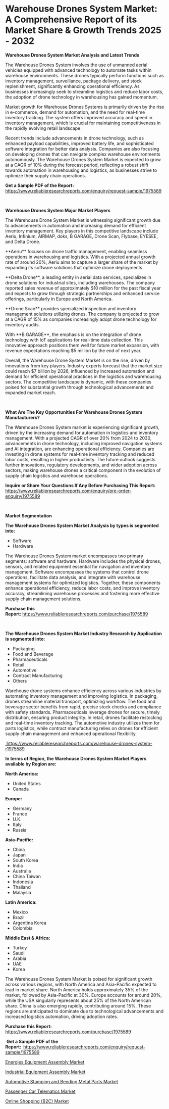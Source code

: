 <p><h1>Warehouse Drones System Market: A Comprehensive Report of its Market Share & Growth Trends 2025 - 2032</h1></p><p><strong>Warehouse Drones System Market Analysis and Latest Trends</strong></p>
<p><p>The Warehouse Drones System involves the use of unmanned aerial vehicles equipped with advanced technology to automate tasks within warehouse environments. These drones typically perform functions such as inventory management, surveillance, package delivery, and stock replenishment, significantly enhancing operational efficiency. As businesses increasingly seek to streamline logistics and reduce labor costs, the adoption of drone technology in warehousing has gained momentum.</p><p>Market growth for Warehouse Drones Systems is primarily driven by the rise in e-commerce, demand for automation, and the need for real-time inventory tracking. The system offers improved accuracy and speed in inventory management, which is crucial for maintaining competitiveness in the rapidly evolving retail landscape. </p><p>Recent trends include advancements in drone technology, such as enhanced payload capabilities, improved battery life, and sophisticated software integration for better data analysis. Companies are also focusing on developing drones that can navigate complex warehouse environments autonomously. The Warehouse Drones System Market is expected to grow at a CAGR of 10% during the forecast period, reflecting a robust shift towards automation in warehousing and logistics, as businesses strive to optimize their supply chain operations.</p></p>
<p><strong>Get a Sample PDF of the Report:&nbsp;</strong> <a href="https://www.reliableresearchreports.com/enquiry/request-sample/1975589?utm_campaign=13&utm_medium=2&utm_source=Github&utm_content=ia&utm_term=11032025&utm_id=warehouse-drones-system">https://www.reliableresearchreports.com/enquiry/request-sample/1975589</a></p>
<p>&nbsp;</p>
<p><strong>Warehouse Drones System Major Market Players</strong></p>
<p><p>The Warehouse Drone System Market is witnessing significant growth due to advancements in automation and increasing demand for efficient inventory management. Key players in this competitive landscape include Aeriu, Infinium, AIRMAP, doks, B GARAGE, Drone Scan, Flybase, EYESEE, and Delta Drone.</p><p>**Aeriu** focuses on drone traffic management, enabling seamless operations in warehousing and logistics. With a projected annual growth rate of around 20%, Aeriu aims to capture a larger share of the market by expanding its software solutions that optimize drone deployments.</p><p>**Delta Drone**, a leading entity in aerial data services, specializes in drone solutions for industrial sites, including warehouses. The company reported sales revenue of approximately $10 million for the past fiscal year and expects to grow through strategic partnerships and enhanced service offerings, particularly in Europe and North America.</p><p>**Drone Scan** provides specialized inspection and inventory management solutions utilizing drones. The company is projected to grow at a CAGR of 15% as companies increasingly adopt drone technology for inventory audits.</p><p>With **B GARAGE**, the emphasis is on the integration of drone technology with IoT applications for real-time data collection. This innovative approach positions them well for future market expansion, with revenue expectations reaching $5 million by the end of next year.</p><p>Overall, the Warehouse Drone System Market is on the rise, driven by innovations from key players. Industry experts forecast that the market size could reach $7 billion by 2026, influenced by increased automation and demand for efficient operational practices in the logistics and warehousing sectors. The competitive landscape is dynamic, with these companies poised for substantial growth through technological advancements and expanded market reach.</p></p>
<p>&nbsp;</p>
<p><strong>What Are The Key Opportunities For Warehouse Drones System Manufacturers?</strong></p>
<p><p>The Warehouse Drones System market is experiencing significant growth, driven by the increasing demand for automation in logistics and inventory management. With a projected CAGR of over 20% from 2024 to 2030, advancements in drone technology, including improved navigation systems and AI integration, are enhancing operational efficiency. Companies are investing in drone systems for real-time inventory tracking and reduced labor costs, resulting in higher productivity. The future outlook suggests further innovations, regulatory developments, and wider adoption across sectors, making warehouse drones a critical component in the evolution of supply chain logistics and warehouse operations.</p></p>
<p><strong>Inquire or Share Your Questions If Any Before Purchasing This Report:</strong> <a href="https://www.reliableresearchreports.com/enquiry/pre-order-enquiry/1975589?utm_campaign=13&utm_medium=2&utm_source=Github&utm_content=ia&utm_term=11032025&utm_id=warehouse-drones-system">https://www.reliableresearchreports.com/enquiry/pre-order-enquiry/1975589</a></p>
<p>&nbsp;</p>
<p><strong>Market Segmentation</strong></p>
<p><strong>The Warehouse Drones System Market Analysis by types is segmented into:</strong></p>
<p><ul><li>Software</li><li>Hardware</li></ul></p>
<p><p>The Warehouse Drones System market encompasses two primary segments: software and hardware. Hardware includes the physical drones, sensors, and related equipment essential for navigation and inventory management. Software encompasses the systems that control drone operations, facilitate data analysis, and integrate with warehouse management systems for optimized logistics. Together, these components enhance operational efficiency, reduce labor costs, and improve inventory accuracy, streamlining warehouse processes and fostering more effective supply chain management solutions.</p></p>
<p><strong>Purchase this Report:&nbsp;</strong><a href="https://www.reliableresearchreports.com/purchase/1975589?utm_campaign=13&utm_medium=2&utm_source=Github&utm_content=ia&utm_term=11032025&utm_id=warehouse-drones-system">https://www.reliableresearchreports.com/purchase/1975589</a></p>
<p>&nbsp;</p>
<p><strong>The Warehouse Drones System Market Industry Research by Application is segmented into:</strong></p>
<p><ul><li>Packaging</li><li>Food and Beverage</li><li>Pharmaceuticals</li><li>Retail</li><li>Automotive</li><li>Contract Manufacturing</li><li>Others</li></ul></p>
<p><p>Warehouse drone systems enhance efficiency across various industries by automating inventory management and improving logistics. In packaging, drones streamline material transport, optimizing workflow. The food and beverage sector benefits from rapid, precise stock checks and compliance with safety standards. Pharmaceuticals leverage drones for secure, timely distribution, ensuring product integrity. In retail, drones facilitate restocking and real-time inventory tracking. The automotive industry utilizes them for parts logistics, while contract manufacturing relies on drones for efficient supply chain management and enhanced operational flexibility.</p></p>
<p><a href="https://www.reliableresearchreports.com/warehouse-drones-system-r1975589?utm_campaign=13&utm_medium=2&utm_source=Github&utm_content=ia&utm_term=11032025&utm_id=warehouse-drones-system">&nbsp;https://www.reliableresearchreports.com/warehouse-drones-system-r1975589</a></p>
<p><strong>In terms of Region, the Warehouse Drones System Market Players available by Region are:</strong></p>
<p>
    <p> <strong> North America: </strong>
        <ul>
            <li>United States</li>
            <li>Canada</li>
        </ul>
        </p> 
    <p> <strong> Europe: </strong>
        <ul>
            <li>Germany</li>
            <li>France</li>
            <li>U.K.</li>
            <li>Italy</li>
            <li>Russia</li>
        </ul>
        </p> 
    <p> <strong> Asia-Pacific: </strong>
        <ul>
            <li>China</li>
            <li>Japan</li>
            <li>South Korea</li>
            <li>India</li>
            <li>Australia</li>
            <li>China Taiwan</li>
            <li>Indonesia</li>
            <li>Thailand</li>
            <li>Malaysia</li>
        </ul>
        </p> 
    <p> <strong> Latin America: </strong>
        <ul>
            <li>Mexico</li>
            <li>Brazil</li>
            <li>Argentina Korea</li>
            <li>Colombia</li>
        </ul>
        </p> 
    <p> <strong> Middle East & Africa: </strong>
        <ul>
            <li>Turkey</li>
            <li>Saudi</li>
            <li>Arabia</li>
            <li>UAE</li>
            <li>Korea</li>
        </ul>
    </p>
    </p>
<p><p>The Warehouse Drones System Market is poised for significant growth across various regions, with North America and Asia-Pacific expected to lead in market share. North America holds approximately 35% of the market, followed by Asia-Pacific at 30%. Europe accounts for around 20%, while the USA singularly represents about 25% of the North American share. China is also emerging rapidly, contributing around 15%. These regions are anticipated to dominate due to technological advancements and increased logistics automation, driving adoption rates.</p></p>
<p><strong>Purchase this Report: </strong><a href="https://www.reliableresearchreports.com/purchase/1975589?utm_campaign=13&utm_medium=2&utm_source=Github&utm_content=ia&utm_term=11032025&utm_id=warehouse-drones-system">https://www.reliableresearchreports.com/purchase/1975589</a></p>
<p>&nbsp;<strong>Get a Sample PDF of the Report:&nbsp;&nbsp;</strong><a href="https://www.reliableresearchreports.com/enquiry/request-sample/1975589?utm_campaign=13&utm_medium=2&utm_source=Github&utm_content=ia&utm_term=11032025&utm_id=warehouse-drones-system">https://www.reliableresearchreports.com/enquiry/request-sample/1975589</a></p>
<p><strong></strong></p>
<p><p><a href="https://github.com/vigoseiler/Market-Research-Report-List-1/blob/main/energies-equipment-assembly-market.md?utm_campaign=13&utm_medium=2&utm_source=Github&utm_content=ia&utm_term=11032025&utm_id=warehouse-drones-system">Energies Equipment Assembly Market</a></p><p><a href="https://github.com/jhamygunler/Market-Research-Report-List-1/blob/main/industrial-equipment-assembly-market.md?utm_campaign=13&utm_medium=2&utm_source=Github&utm_content=ia&utm_term=11032025&utm_id=warehouse-drones-system">Industrial Equipment Assembly Market</a></p><p><a href="https://github.com/boysabotzoc/Market-Research-Report-List-1/blob/main/automotive-stamping-and-bending-metal-parts-market.md?utm_campaign=13&utm_medium=2&utm_source=Github&utm_content=ia&utm_term=11032025&utm_id=warehouse-drones-system">Automotive Stamping and Bending Metal Parts Market</a></p><p><a href="https://github.com/penecorodz74/Market-Research-Report-List-1/blob/main/passenger-car-telematics-market.md?utm_campaign=13&utm_medium=2&utm_source=Github&utm_content=ia&utm_term=11032025&utm_id=warehouse-drones-system">Passenger Car Telematics Market</a></p><p><a href="https://github.com/sadimsamid/Market-Research-Report-List-1/blob/main/online-shopping-b2c-market.md?utm_campaign=13&utm_medium=2&utm_source=Github&utm_content=ia&utm_term=11032025&utm_id=warehouse-drones-system">Online Shopping (B2C) Market</a></p></p>